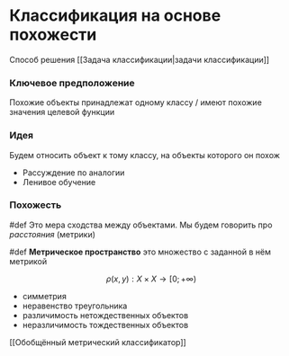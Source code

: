 # Классификация на основе похожести

Способ решения [[Задача классификации|задачи классификации]]

### Ключевое предположение

Похожие объекты принадлежат одному классу / имеют похожие значения целевой функции

### Идея

Будем относить объект к тому классу, на объекты которого он похож

* Рассуждение по аналогии
* Ленивое обучение

### Похожесть

#def Это мера сходства между объектами. Мы будем говорить про *расстояния* (метрики)

#def **Метрическое пространство** это множество с заданной в нём метрикой

$$
\rho(x,y): X \times X \rightarrow [0;+\infty)
$$
* симметрия
* неравенство треугольника
* различимость нетождественных объектов
* неразличимость тождественных объектов

[[Обобщённый метрический классификатор]]
